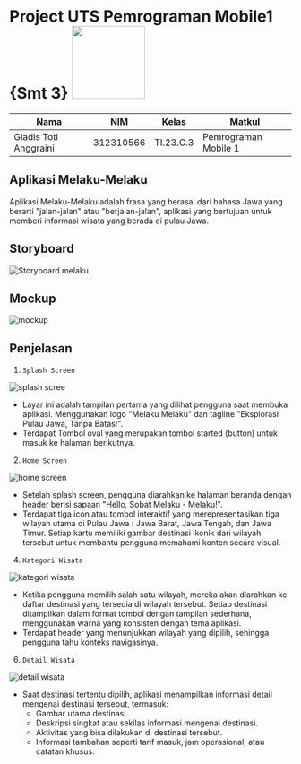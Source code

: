# Project UTS Pemrograman Mobile1 {Smt 3} <img src=https://i.pinimg.com/564x/fd/88/8c/fd888c43145aa84d5e3037082d470910.jpg width="130px">

|**Nama**|**NIM**|**Kelas**|**Matkul**|
|----|---|-----|------|
|Gladis Toti Anggraini|312310566|TI.23.C.3|Pemrograman Mobile 1|

## Aplikasi Melaku-Melaku
Aplikasi Melaku-Melaku adalah frasa yang berasal dari bahasa Jawa yang berarti "jalan-jalan" atau "berjalan-jalan", aplikasi yang bertujuan untuk memberi informasi wisata yang berada di pulau Jawa.

## Storyboard
![Storyboard melaku](https://github.com/user-attachments/assets/9a503e97-839f-4584-a8ea-3ce835078f3e)

## Mockup 
![mockup](https://github.com/user-attachments/assets/11ce4614-5c13-485d-8985-ce26ec665b11)

## Penjelasan 
1. ``Splash Screen``

![splash scree](https://github.com/user-attachments/assets/90da5f0c-04e2-4d55-917c-6e5a1ae1b514)

- Layar ini adalah tampilan pertama yang dilihat pengguna saat membuka aplikasi. Menggunakan logo "Melaku Melaku" dan tagline "Eksplorasi Pulau Jawa, 
Tanpa Batas!".
- Terdapat Tombol oval yang merupakan tombol started (button) untuk masuk ke halaman berikutnya.


2. ``Home Screen``
   
![home screen](https://github.com/user-attachments/assets/9f8db1b1-d906-43df-ab3f-bd4aabafd961)

- Setelah splash screen, pengguna diarahkan ke halaman beranda dengan header berisi sapaan "Hello, Sobat Melaku - Melaku!".
- Terdapat tiga icon atau tombol interaktif yang merepresentasikan tiga wilayah utama di Pulau Jawa : Jawa Barat, Jawa Tengah, dan Jawa Timur. Setiap kartu memiliki gambar destinasi ikonik dari wilayah tersebut untuk membantu pengguna memahami konten secara visual.

4. ``Kategori Wisata``
   
![kategori wisata](https://github.com/user-attachments/assets/65cb50c8-4404-48be-86bd-a5b037f5d2c9)

- Ketika pengguna memilih salah satu wilayah, mereka akan diarahkan ke daftar destinasi yang tersedia di wilayah tersebut. Setiap destinasi ditampilkan dalam format tombol dengan tampilan sederhana, menggunakan warna yang konsisten dengan tema aplikasi.
- Terdapat header yang menunjukkan wilayah yang dipilih, sehingga pengguna tahu konteks navigasinya.

6. ``Detail Wisata``
   
![detail wisata](https://github.com/user-attachments/assets/ab93c9a6-3ff3-469a-9059-c0a54c3ff4af)

- Saat destinasi tertentu dipilih, aplikasi menampilkan informasi detail mengenai destinasi tersebut, termasuk:
  - Gambar utama destinasi.
  - Deskripsi singkat atau sekilas informasi mengenai destinasi.
  - Aktivitas yang bisa dilakukan di destinasi tersebut.
  - Informasi tambahan seperti tarif masuk, jam operasional, atau catatan khusus.

